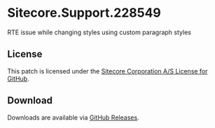 # Sitecore.Support.228549
RTE issue while changing styles using custom paragraph styles

## License  
This patch is licensed under the [Sitecore Corporation A/S License for GitHub](https://github.com/sitecoresupport/Sitecore.Support.228549/blob/master/LICENSE).  

## Download  
Downloads are available via [GitHub Releases](https://github.com/sitecoresupport/Sitecore.Support.228549/releases).  

